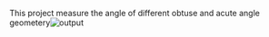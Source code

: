 This project measure the angle of different obtuse and acute angle geometery![output](https://github.com/user-attachments/assets/858475b9-08c4-45ff-925b-d47b68c9d70b)
